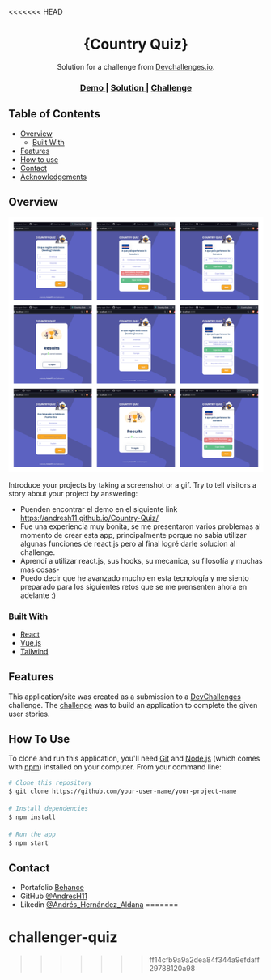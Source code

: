 <<<<<<< HEAD
<!-- Please update value in the {}  -->

<h1 align="center">{Country Quiz}</h1>

<div align="center">
   Solution for a challenge from  <a href="http://devchallenges.io" target="_blank">Devchallenges.io</a>.
</div>

<div align="center">
  <h3>
    <a href="https://andresh11.github.io/Country-Quiz/">
      Demo
    </a>
    <span> | </span>
    <a href="https://github.com/AndresH11/Country-Quiz/">
      Solution
    </a>
    <span> | </span>
    <a href="https://devchallenges.io/challenges/Bu3G2irnaXmfwQ8sZkw8">
      Challenge
    </a>
  </h3>
</div>

<!-- TABLE OF CONTENTS -->

## Table of Contents

- [Overview](#overview)
  - [Built With](#built-with)
- [Features](#features)
- [How to use](#how-to-use)
- [Contact](#contact)
- [Acknowledgements](#acknowledgements)

<!-- OVERVIEW -->

## Overview

![screenshot](./src/image/Country-Quiz.png)

Introduce your projects by taking a screenshot or a gif. Try to tell visitors a story about your project by answering:

- Puenden encontrar el demo en el siguiente link https://andresh11.github.io/Country-Quiz/
- Fue una experiencia muy bonita, se me presentaron varios problemas al momento de crear esta app, principalmente porque no sabia utilizar algunas funciones de react.js pero al final logré darle solucion al challenge.
- Aprendí a utilizar react.js, sus hooks, su mecanica, su filosofía y muchas mas cosas-
- Puedo decir que he avanzado mucho en esta tecnología y me siento preparado para los siguientes retos que se me prensenten ahora en adelante :)

### Built With

<!-- This section should list any major frameworks that you built your project using. Here are a few examples.-->

- [React](https://reactjs.org/)
- [Vue.js](https://vuejs.org/)
- [Tailwind](https://tailwindcss.com/)

## Features

<!-- List the features of your application or follow the template. Don't share the figma file here :) -->

This application/site was created as a submission to a [DevChallenges](https://devchallenges.io/challenges) challenge. The [challenge](https://devchallenges.io/challenges/Bu3G2irnaXmfwQ8sZkw8) was to build an application to complete the given user stories.

## How To Use

<!-- Example: -->

To clone and run this application, you'll need [Git](https://git-scm.com) and [Node.js](https://nodejs.org/en/download/) (which comes with [npm](http://npmjs.com)) installed on your computer. From your command line:

```bash
# Clone this repository
$ git clone https://github.com/your-user-name/your-project-name

# Install dependencies
$ npm install

# Run the app
$ npm start
```

## Contact

- Portafolio [Behance](https://www.behance.net/andrshernndez14)
- GitHub [@AndresH11](https://{github.com/AndresH11})
- Likedin [@Andrés_Hernández_Aldana](www.linkedin.com/in/andrés-hernández-aldana-a8b008149)
=======
# challenger-quiz
>>>>>>> ff14cfb9a9a2dea84f344a9efdaff29788120a98
